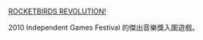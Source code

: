 [ROCKETBIRDS REVOLUTION!](http://www.rocketbirds.com/)

2010 Independent Games Festival 的傑出音樂獎入圍遊戲。

